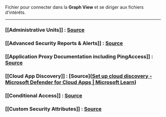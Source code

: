 Fichier pour connecter dans la **Graph View** et se diriger aux fichiers d'intérêts.

---

### [[Administrative Units]] : [Source](https://learn.microsoft.com/en-us/entra/identity/role-based-access-control/administrative-units)



### [[Advanced Security Reports & Alerts]] : [Source](https://learn.microsoft.com/en-us/entra/identity/monitoring-health/)



### [[Application Proxy Documentation including PingAccess]] : [Source](https://learn.microsoft.com/en-us/entra/identity/app-proxy/)



### [[Cloud App Discovery]] : [Source]([Set up cloud discovery - Microsoft Defender for Cloud Apps | Microsoft Learn](https://learn.microsoft.com/en-us/defender-cloud-apps/set-up-cloud-discovery))



### [[Conditional Access]] : [Source](https://learn.microsoft.com/en-us/entra/identity/conditional-access/overview)



### [[Custom Security Attributes]] : [Source](https://learn.microsoft.com/en-us/entra/fundamentals/custom-security-attributes-overview)